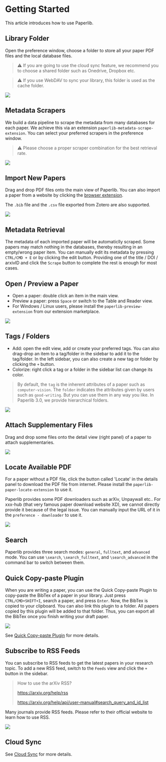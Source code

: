 # Getting Started

This article introduces how to use Paperlib.

## Library Folder

Open the preference window, choose a folder to store all your paper PDF files and the local database files. 

> ⚠️ If you are going to use the cloud sync feature, we recommend you to choose a shared folder such as Onedrive, Dropbox etc.

> ⚠️ If you use WebDAV to sync your library, this folder is used as the cache folder.

![](/assets/images/getting-started/library-folder.png)

## Metadata Scrapers

We build a data pipeline to scrape the metadata from many databases for each paper. We achieve this via an extension `paperlib-metadata-scrape-extension`. You can select your preferred scrapers in the preference window.

> ⚠️ Please choose a proper scraper combination for the best retrieval rate.

![](/assets/images/getting-started/scraper.png)

## Import New Papers

Drag and drop PDF files onto the main view of Paperlib. You can also import a paper from a website by clicking the [browser extension](./extensions/browser-extension).

The `.bib` file and the `.csv` file exported from Zotero are also supported.

![](/assets/images/getting-started/add.png)

## Metadata Retrieval

The metadata of each imported paper will be automaticlly scraped. Some papers may match nothing in the databases, thereby resulting in an empty/wrong paper item. You can manually edit its metadata by pressing `CTRL/CMD + E` or by clicking the edit button. Providing one of the title / DOI / arxivID and click the `Scrape` button to complete the rest is enough for most cases.

## Open / Preview a Paper

- Open a paper: double click an item in the main view. 
- Preview a paper: press `Space` or switch to the Table and Reader view.
- For Windows / Linux users, please install the `paperlib-preview-extension` from our extension marketplace.

![](/assets/images/getting-started/preview.png)

## Tags / Folders
- Add: open the edit view, add or create your preferred tags. You can also drag-drop an item to a tag/folder in the sidebar to add it to the tag/folder. In the left sidebar, you can also create a new tag or folder by clicking the `+` button.
- Colorize: right click a tag or a folder in the sidebar list can change its color.

> By default, the `tag` is the inherent attributes of a paper such as `computer-vision`. The `folder` indicates the attributes given by users such as `good-writing`. But you can use them in any way you like. In Paperlib 3.0, we provide hierarchical folders.

![](/assets/images/getting-started/edit.png)

## Attach Supplementary Files

Drag and drop some files onto the detail view (right panel) of a paper to attach supplementaries.

![](/assets/images/getting-started/addsup.png)

## Locate Available PDF

For a paper without a PDF file, click the button called 'Locate' in the details panel to download the PDF file from internet. Please install the `paperlib-paper-locate-extension` to use it.

Paperlib provides some PDF downloaders such as arXiv, Unpaywall etc.. For xxx-hub (that very famous paper download website XD), we cannot directly provide it because of the legal issue. You can manually input the URL of it in the `preference - downloader` to use it.

![](/assets/images/getting-started/locate.png)

## Search

Paperlib provides three search modes: `general`, `fulltext`, and `advanced` mode. You can use `\search`, `\search_fulltext`, and `\search_advanced` in the command bar to switch between them.

## Quick Copy-paste Plugin

When you are writing a paper, you can use the Quick Copy-paste Plugin to copy-paste the BibTex of a paper in your library. Just press `CTRL/CMD+SHIFT+I`, search a paper, and press `Enter`. Now, the BibTex is copied to your clipboard. You can also link this plugin to a folder. All papers copied by this plugin will be added to that folder. Thus, you can export all the BibTex once you finish writing your draft paper.

<img style="box-shadow: none" src="/assets/images/getting-started/plugin.png" />

See [Quick Copy-paste Plugin](./quick-copy-paste-plugin/) for more details.

## Subscribe to RSS Feeds

You can subscribe to RSS feeds to get the latest papers in your research topic. To add a new RSS feed, switch to the `Feeds` view and click the `+` button in the sidebar.

> How to use the arXiv RSS?
> 
> https://arxiv.org/help/rss
> 
> https://arxiv.org/help/api/user-manual#search_query_and_id_list

Many journals provide RSS feeds. Please refer to their official website to learn how to use RSS.

![](/assets/images/getting-started/feedadd.png)

## Cloud Sync

See [Cloud Sync](./cloud-sync/setup) for more details.
